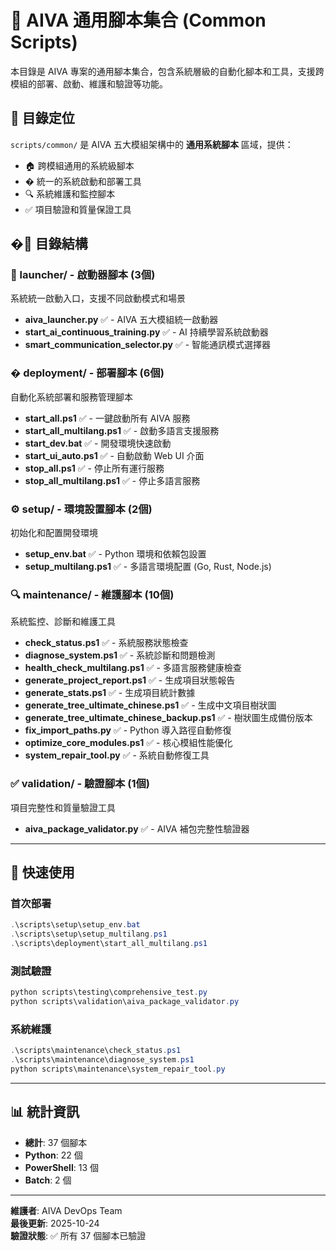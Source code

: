 # 🔧 AIVA 通用腳本集合 (Common Scripts)

本目錄是 AIVA 專案的通用腳本集合，包含系統層級的自動化腳本和工具，支援跨模組的部署、啟動、維護和驗證等功能。

## 🎯 目錄定位

`scripts/common/` 是 AIVA 五大模組架構中的 **通用系統腳本** 區域，提供：
- 🏠 跨模組通用的系統級腳本
- � 統一的系統啟動和部署工具
- 🔍 系統維護和監控腳本
- ✅ 項目驗證和質量保證工具

## �📁 目錄結構

### 🚀 launcher/ - 啟動器腳本 (3個)
系統統一啟動入口，支援不同啟動模式和場景

- **aiva_launcher.py** ✅ - AIVA 五大模組統一啟動器
- **start_ai_continuous_training.py** ✅ - AI 持續學習系統啟動器
- **smart_communication_selector.py** ✅ - 智能通訊模式選擇器

### � deployment/ - 部署腳本 (6個)
自動化系統部署和服務管理腳本

- **start_all.ps1** ✅ - 一鍵啟動所有 AIVA 服務
- **start_all_multilang.ps1** ✅ - 啟動多語言支援服務
- **start_dev.bat** ✅ - 開發環境快速啟動
- **start_ui_auto.ps1** ✅ - 自動啟動 Web UI 介面
- **stop_all.ps1** ✅ - 停止所有運行服務
- **stop_all_multilang.ps1** ✅ - 停止多語言服務

### ⚙️ setup/ - 環境設置腳本 (2個)
初始化和配置開發環境

- **setup_env.bat** ✅ - Python 環境和依賴包設置
- **setup_multilang.ps1** ✅ - 多語言環境配置 (Go, Rust, Node.js)

### 🔍 maintenance/ - 維護腳本 (10個)
系統監控、診斷和維護工具

- **check_status.ps1** ✅ - 系統服務狀態檢查
- **diagnose_system.ps1** ✅ - 系統診斷和問題檢測
- **health_check_multilang.ps1** ✅ - 多語言服務健康檢查
- **generate_project_report.ps1** ✅ - 生成項目狀態報告
- **generate_stats.ps1** ✅ - 生成項目統計數據
- **generate_tree_ultimate_chinese.ps1** ✅ - 生成中文項目樹狀圖
- **generate_tree_ultimate_chinese_backup.ps1** ✅ - 樹狀圖生成備份版本
- **fix_import_paths.py** ✅ - Python 導入路徑自動修復
- **optimize_core_modules.ps1** ✅ - 核心模組性能優化
- **system_repair_tool.py** ✅ - 系統自動修復工具

### ✅ validation/ - 驗證腳本 (1個)
項目完整性和質量驗證工具

- **aiva_package_validator.py** ✅ - AIVA 補包完整性驗證器

---

## 🚀 快速使用

### 首次部署
```powershell
.\scripts\setup\setup_env.bat
.\scripts\setup\setup_multilang.ps1
.\scripts\deployment\start_all_multilang.ps1
```

### 測試驗證
```powershell
python scripts\testing\comprehensive_test.py
python scripts\validation\aiva_package_validator.py
```

### 系統維護
```powershell
.\scripts\maintenance\check_status.ps1
.\scripts\maintenance\diagnose_system.ps1
python scripts\maintenance\system_repair_tool.py
```

---

## 📊 統計資訊
- **總計**: 37 個腳本
- **Python**: 22 個
- **PowerShell**: 13 個  
- **Batch**: 2 個

---

**維護者**: AIVA DevOps Team  
**最後更新**: 2025-10-24  
**驗證狀態**: ✅ 所有 37 個腳本已驗證
